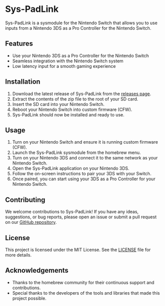 # Sys-PadLink

Sys-PadLink is a sysmodule for the Nintendo Switch that allows you to use inputs from a Nintendo 3DS as a Pro Controller for the Nintendo Switch.

## Features

- Use your Nintendo 3DS as a Pro Controller for the Nintendo Switch
- Seamless integration with the Nintendo Switch system
- Low latency input for a smooth gaming experience

## Installation

1. Download the latest release of Sys-PadLink from the [releases page](https://github.com/yourusername/sys-padlink/releases).
2. Extract the contents of the zip file to the root of your SD card.
3. Insert the SD card into your Nintendo Switch.
4. Reboot your Nintendo Switch into custom firmware (CFW).
5. Sys-PadLink should now be installed and ready to use.

## Usage

1. Turn on your Nintendo Switch and ensure it is running custom firmware (CFW).
2. Launch the Sys-PadLink sysmodule from the homebrew menu.
3. Turn on your Nintendo 3DS and connect it to the same network as your Nintendo Switch.
4. Open the Sys-PadLink application on your Nintendo 3DS.
5. Follow the on-screen instructions to pair your 3DS with your Switch.
6. Once paired, you can start using your 3DS as a Pro Controller for your Nintendo Switch.

## Contributing

We welcome contributions to Sys-PadLink! If you have any ideas, suggestions, or bug reports, please open an issue or submit a pull request on our [GitHub repository](https://github.com/yourusername/sys-padlink).

## License

This project is licensed under the MIT License. See the [LICENSE](https://github.com/yourusername/sys-padlink/blob/main/LICENSE) file for more details.

## Acknowledgements

- Thanks to the homebrew community for their continuous support and contributions.
- Special thanks to the developers of the tools and libraries that made this project possible.
